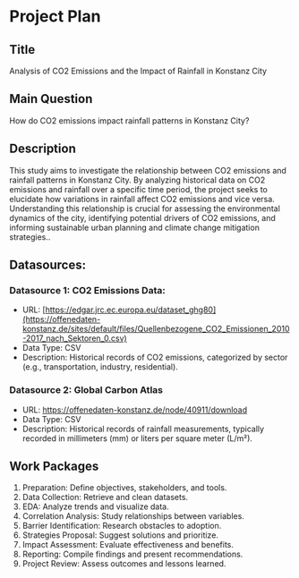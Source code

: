 # Project Plan

## Title
Analysis of CO2 Emissions and the Impact of Rainfall in Konstanz City

## Main Question
How do CO2 emissions impact rainfall patterns in Konstanz City?

## Description
This study aims to investigate the relationship between CO2 emissions and rainfall patterns in Konstanz City. By analyzing historical data on CO2 emissions and rainfall over a specific time period, the project seeks to elucidate how variations in rainfall affect CO2 emissions and vice versa. Understanding this relationship is crucial for assessing the environmental dynamics of the city, identifying potential drivers of CO2 emissions, and informing sustainable urban planning and climate change mitigation strategies..

## Datasources:
### Datasource 1: CO2 Emissions Data:
* URL: [https://edgar.jrc.ec.europa.eu/dataset_ghg80](https://offenedaten-konstanz.de/sites/default/files/Quellenbezogene_CO2_Emissionen_2010-2017_nach_Sektoren_0.csv)
* Data Type: CSV
* Description:  Historical records of CO2 emissions, categorized by sector (e.g., transportation, industry, residential).
  
### Datasource 2: Global Carbon Atlas
* URL: https://offenedaten-konstanz.de/node/40911/download
* Data Type: CSV
* Description: Historical records of rainfall measurements, typically recorded in millimeters (mm) or liters per square meter (L/m²).

## Work Packages
<!-- List of work packages ordered sequentially-->
1. Preparation: Define objectives, stakeholders, and tools.
2. Data Collection: Retrieve and clean datasets.
3. EDA: Analyze trends and visualize data.
4. Correlation Analysis: Study relationships between variables.
5. Barrier Identification: Research obstacles to adoption.
6. Strategies Proposal: Suggest solutions and prioritize.
7. Impact Assessment: Evaluate effectiveness and benefits.
8. Reporting: Compile findings and present recommendations.
9. Project Review: Assess outcomes and lessons learned.

